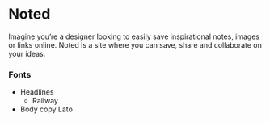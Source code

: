 # Noted

Imagine you’re a designer looking to easily save inspirational notes, images or links online. Noted is a site where you can save, share and collaborate on your ideas. 

### Fonts

- Headlines
  - Railway
- Body copy
  Lato